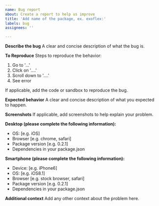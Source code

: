 ```yaml
---
name: Bug report
about: Create a report to help us improve
title: 'Add name of the package, ex. exoflex:'
labels: bug
assignees: ''

---
```


**Describe the bug**
A clear and concise description of what the bug is.

**To Reproduce**
Steps to reproduce the behavior:
1. Go to '...'
2. Click on '....'
3. Scroll down to '....'
4. See error

If applicable, add the code or sandbox to reproduce the bug.

**Expected behavior**
A clear and concise description of what you expected to happen.

**Screenshots**
If applicable, add screenshots to help explain your problem.

**Desktop (please complete the following information):**
 - OS: [e.g. iOS]
 - Browser [e.g. chrome, safari]
 - Package version [e.g. 0.2.1]
 - Dependencies in your package.json

**Smartphone (please complete the following information):**
 - Device: [e.g. iPhone6]
 - OS: [e.g. iOS8.1]
 - Browser [e.g. stock browser, safari]
 - Package version [e.g. 0.2.1]
 - Dependencies in your package.json

**Additional context**
Add any other context about the problem here.
